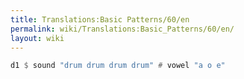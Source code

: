 ```yaml
---
title: Translations:Basic Patterns/60/en
permalink: wiki/Translations:Basic_Patterns/60/en/
layout: wiki
---
```


``` Haskell
d1 $ sound "drum drum drum drum" # vowel "a o e"
```
